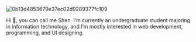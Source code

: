 <!--![gif1](https://user-images.githubusercontent.com/73876759/119557788-42f94380-bdbe-11eb-960c-05250abdb5b2.gif)-->

![0b13d4853679e37ec02d9289377fc109](https://user-images.githubusercontent.com/73876759/142021506-e15844ef-ef75-4305-9054-a57a76e62bcb.gif)

Hi 👋, you can call me Shen. I’m currently an undergraduate student majoring in information technology, and I’m mostly interested in web development, programming, and UI designing.

<!---
Shenixreal/Shenixreal is a ✨ special ✨ repository because its `README.md` (this file) appears on your GitHub profile.
You can click the Preview link to take a look at your changes.
--->
<!--
- 💞️ I’m looking to collaborate on building anything cool.
- 📫 How to reach me ... get to know me.
🌱 👀 
--->
